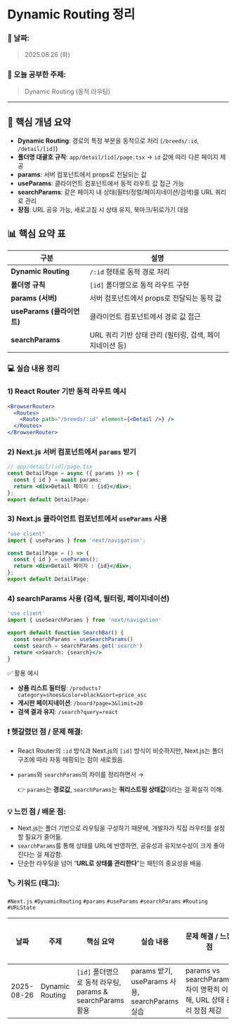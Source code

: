 # Dynamic Routing 정리

### 📅 날짜:

> 2025.08.26 (화)
> 

### 📘 오늘 공부한 주제:

> Dynamic Routing (동적 라우팅)
> 

---

## 📝 핵심 개념 요약

- **Dynamic Routing**: 경로의 특정 부분을 동적으로 처리 (`/breeds/:id`, `/detail/[id]`)
- **폴더명 대괄호 규칙**: `app/detail/[id]/page.tsx` → `id` 값에 따라 다른 페이지 제공
- **params**: 서버 컴포넌트에서 props로 전달되는 값
- **useParams**: 클라이언트 컴포넌트에서 동적 라우트 값 접근 가능
- **searchParams**: 같은 페이지 내 상태(필터/정렬/페이지네이션/검색)를 URL 쿼리로 관리
- **장점**: URL 공유 가능, 새로고침 시 상태 유지, 북마크/뒤로가기 대응

## 📊 핵심 요약 표

| 구분 | 설명 |
| --- | --- |
| **Dynamic Routing** | `/:id` 형태로 동적 경로 처리 |
| **폴더명 규칙** | `[id]` 폴더명으로 동적 라우트 구현 |
| **params (서버)** | 서버 컴포넌트에서 props로 전달되는 동적 값 |
| **useParams (클라이언트)** | 클라이언트 컴포넌트에서 경로 값 접근 |
| **searchParams** | URL 쿼리 기반 상태 관리 (필터링, 검색, 페이지네이션 등) |

### 💻 실습 내용 정리

### 1) React Router 기반 동적 라우트 예시

```jsx
<BrowserRouter>
  <Routes>
    <Route path="/breeds/:id" element={<Detail />} />
  </Routes>
</BrowserRouter>
```

### 2) Next.js 서버 컴포넌트에서 `params` 받기

```jsx
// app/detail/[id]/page.tsx
const DetailPage = async ({ params }) => {
  const { id } = await params;
  return <div>Detail 페이지 : {id}</div>;
};
export default DetailPage;
```

### 3) Next.js 클라이언트 컴포넌트에서 `useParams` 사용

```jsx
"use client"
import { useParams } from 'next/navigation';

const DetailPage = () => {
  const { id } = useParams();
  return <div>Detail 페이지 : {id}</div>;
};
export default DetailPage;
```

### 4) searchParams 사용 (검색, 필터링, 페이지네이션)

```jsx
'use client'
import { useSearchParams } from 'next/navigation'

export default function SearchBar() {
  const searchParams = useSearchParams()
  const search = searchParams.get('search')
  return <>Search: {search}</>
}
```

✅ 활용 예시

- **상품 리스트 필터링**: `/products?category=shoes&color=black&sort=price_asc`
- **게시판 페이지네이션**: `/board?page=3&limit=20`
- **검색 결과 유지**: `/search?query=react`

### ❗ 헷갈렸던 점 / 문제 해결:

- React Router의 `:id` 방식과 Next.js의 `[id]` 방식이 비슷하지만, Next.js는 폴더 구조에 따라 자동 매핑되는 점이 새로웠음.
- `params`와 `searchParams`의 차이를 정리하면서 →
    
    👉 `params`는 **경로값**, `searchParams`는 **쿼리스트링 상태값**이라는 걸 확실히 이해.
    

### 💡 느낀 점 / 배운 점:

- Next.js는 폴더 기반으로 라우팅을 구성하기 때문에, 개발자가 직접 라우터를 설정할 필요가 줄어듦.
- `searchParams`를 통해 상태를 URL에 반영하면, 공유성과 유지보수성이 크게 좋아진다는 걸 체감함.
- 단순한 라우팅을 넘어 “**URL로 상태를 관리한다**”는 패턴의 중요성을 배움.

### 🏷️ 키워드 (태그):

`#Next.js` `#DynamicRouting` `#params` `#useParams` `#searchParams` `#Routing` `#URLState`

| 날짜 | 주제 | 핵심 요약 | 실습 내용 | 문제 해결 / 느낀 점 | 키워드 태그 | 복습 필요 |
| --- | --- | --- | --- | --- | --- | --- |
| 2025-08-26 | Dynamic Routing | `[id]` 폴더명으로 동적 라우팅, params & searchParams 활용 | params 받기, useParams 사용, searchParams 실습 | params vs searchParams 차이 명확히 이해, URL 상태 관리 장점 체감 | `#Next.js` `#DynamicRouting` `#params` `#searchParams` `#URLState` | ✅ |
